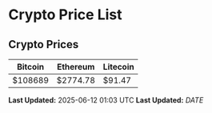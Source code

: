 # Crypto Price List

## Crypto Prices
| Bitcoin | Ethereum | Litecoin |
| ------- | -------- | -------- |
| $108689 | $2774.78 | $91.47 |
**Last Updated:** 2025-06-12 01:03 UTC
**Last Updated:** $DATE$
